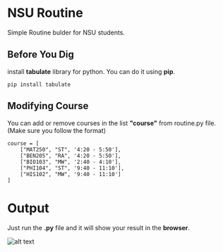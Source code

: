 # NSU Routine
Simple Routine bulder for NSU students.

## Before You Dig
install **tabulate** library for python. You can do it using **pip**.

```pip install tabulate```

## Modifying Course
You can add or remove courses in the list **"course"** from routine.py file.(Make sure you follow the format)
```
course = [
    ["MAT250", "ST", '4:20 - 5:50'],
    ["BEN205", "RA", '4:20 - 5:50'],
    ["BIO103", "MW", '2:40 - 4:10'],
    ["PHI104", "ST", '9:40 - 11:10'],
    ["HIS102", "MW", '9:40 - 11:10']
]
```
# Output
Just run the **.py** file and it will show your result in the **browser**.

![alt text](https://github.com/iamrasheeq/NSU-Routine/blob/master/web/nsuRoutine.png)
